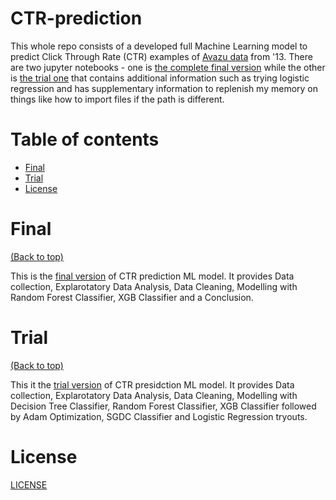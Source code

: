 # CTR-prediction

This whole repo consists of a developed full Machine Learning model to predict Click Through Rate (CTR) examples of [Avazu data](https://www.kaggle.com/c/avazu-ctr-prediction) from '13. There are two jupyter notebooks - one is [the complete final version](https://github.com/aurimas13/CTR-prediction/blob/main/CTR_prediction_final.ipynb) while the other is [the trial one](https://github.com/aurimas13/CTR-prediction/blob/main/CTR_prediction.ipynb) that contains additional information such as trying logistic regression and has supplementary information to replenish my memory on things like how to import files if the path is different.

# Table of contents

- [Final](#Final)
- [Trial](#{Trial)
- [License](#License)

# Final
[(Back to top)](#CTR-prediction)

This is the [final version](https://github.com/aurimas13/CTR-prediction/blob/main/CTR_prediction_final.ipynb) of CTR prediction ML model. It provides Data collection, Explarotatory Data Analysis, Data Cleaning, Modelling with Random Forest Classifier, XGB Classifier and a Conclusion.

# Trial
[(Back to top)](#CTR-prediction)

This it the [trial version](https://github.com/aurimas13/CTR-prediction/blob/main/CTR_prediction.ipynb) of CTR presidction ML model. It provides Data collection, Explarotatory Data Analysis, Data Cleaning, Modelling with Decision Tree Classifier, Random Forest Classifier, XGB Classifier followed by Adam Optimization, SGDC Classifier and Logistic Regression tryouts.

# License

[LICENSE](https://github.com/aurimas13/CTR-prediction/blob/main/LICENSE)

